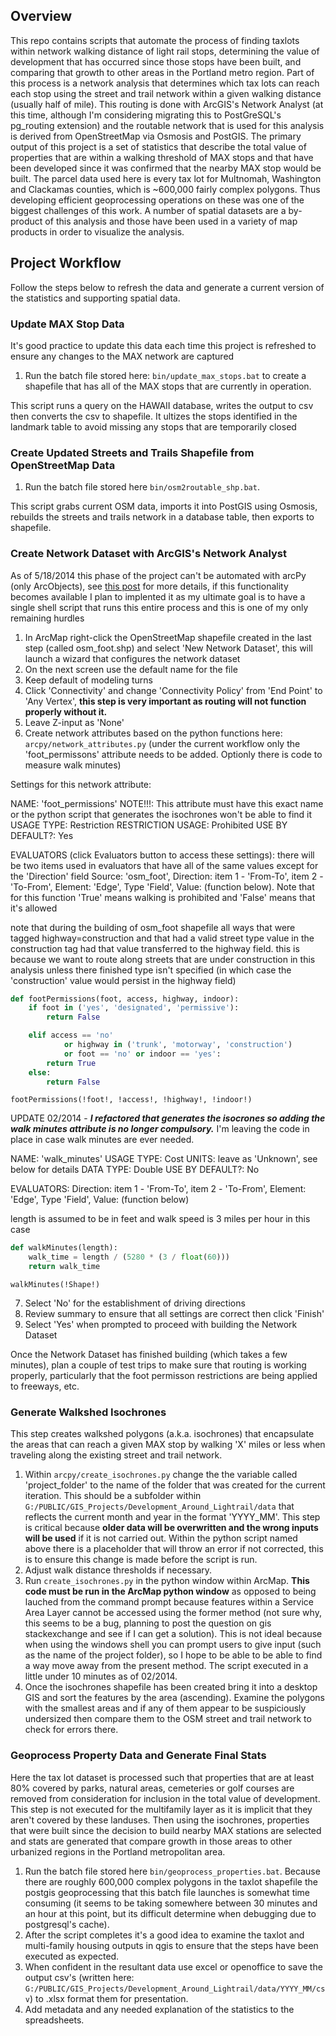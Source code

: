 ## Overview

This repo contains scripts that automate the process of finding taxlots within network walking distance of light rail stops, determining the value of development that has occurred since those stops have been built, and comparing that growth to other areas in the Portland metro region.  Part of this process is a network analysis that determines which tax lots can reach each stop using the street and trail network within a given walking distance (usually half of  mile).  This routing is done with ArcGIS's Network Analyst (at this time, although I'm considering migrating this to PostGreSQL's pg_routing extension) and the routable network that is used for this analysis is derived from OpenStreetMap via Osmosis and PostGIS.  The primary output of this project is a set of statistics that describe the total value of properties that are within a walking threshold of MAX stops and that have been developed since it was confirmed that the nearby MAX stop would be built.  The parcel data used here is every tax lot for Multnomah, Washington and Clackamas counties, which is ~600,000 fairly complex polygons.  Thus developing efficient geoprocessing operations on these was one of the biggest challenges of this work.  A number of spatial datasets are a by-product of this analysis and those have been used in a variety of map products in order to visualize the analysis.

## Project Workflow

Follow the steps below to refresh the data and generate a current version of the statistics and supporting spatial data.

### Update MAX Stop Data

It's good practice to update this data each time this project is refreshed to ensure any changes to the MAX network are captured

1. Run the batch file stored here: `bin/update_max_stops.bat` to create a shapefile that has all of the MAX stops that are currently in operation.

This script runs a query on the HAWAII database, writes the output to csv then converts the csv to shapefile.  It ultizes the stops identified in the landmark table to avoid missing any stops that are temporarily closed

### Create Updated Streets and Trails Shapefile from OpenStreetMap Data

1. Run the batch file stored here `bin/osm2routable_shp.bat`.

This script grabs current OSM data, imports it into PostGIS using Osmosis, rebuilds the streets and trails network in a database table, then exports to shapefile.

### Create Network Dataset with ArcGIS's Network Analyst

As of 5/18/2014 this phase of the project can't be automated with arcPy (only ArcObjects), see [this post](http://gis.stackexchange.com/questions/59971/how-to-create-network-dataset-for-network-assistant-using-arcpy) for more details, if this functionality becomes available I plan to implented it as my ultimate goal is to have a single shell script that runs this entire process and this is one of my only remaining hurdles

1. In ArcMap right-click the OpenStreetMap shapefile created in the last step (called osm_foot.shp) and select 'New Network Dataset', this will launch a wizard that configures the network dataset
2. On the next screen use the default name for the file
3. Keep default of modeling turns
4. Click 'Connectivity' and change 'Connectivity Policy' from 'End Point' to 'Any Vertex', **this step is very important as routing will not function properly without it.**
5. Leave Z-input as 'None'
6. Create network attributes based on the python functions here: `arcpy/network_attributes.py` (under the current workflow only the 'foot_permissons' attribute needs to be added.  Optionly there is code to measure walk minutes) 


Settings for this network attribute:

NAME: 'foot_permissions' NOTE!!!: This attribute must have this exact name or the python script
that generates the isochrones won't be able to find it
USAGE TYPE: Restriction
RESTRICTION USAGE: Prohibited
USE BY DEFAULT?: Yes

EVALUATORS (click Evaluators button to access these settings): there will be two items used in
evaluators that have all of the same values except for the 'Direction' field
Source: 'osm_foot', Direction: item 1 - 'From-To', item 2 - 'To-From', Element: 'Edge', Type 'Field',
Value: (function below).  Note that for this function 'True' means walking is prohibited and 'False'
means that it's allowed

note that during the building of osm_foot shapefile all ways that were tagged highway=construction
and that had a valid street type value in the construction tag had that value transferred to the
highway field.  this is because we want to route along streets that are under construction in this
analysis unless there finished type isn't specified (in which case the 'construction' value would
persist in the highway field)

```py
def footPermissions(foot, access, highway, indoor):
    if foot in ('yes', 'designated', 'permissive'):
        return False

    elif access == 'no'
            or highway in ('trunk', 'motorway', 'construction')
            or foot == 'no' or indoor == 'yes':
        return True
    else:
        return False
```

```
footPermissions(!foot!, !access!, !highway!, !indoor!)
```

UPDATE 02/2014 - ***I refactored that generates the isocrones so adding the walk minutes attribute is
no longer compulsory.***  I'm leaving the code in place in case walk minutes are ever needed.

NAME: 'walk_minutes'
USAGE TYPE: Cost
UNITS: leave as 'Unknown', see below for details
DATA TYPE: Double
USE BY DEFAULT?: No

EVALUATORS:
Direction: item 1 - 'From-To', item 2 - 'To-From', Element: 'Edge', Type 'Field', Value: (function below)

length is assumed to be in feet and walk speed is 3 miles per hour in this case

```py
def walkMinutes(length):
    walk_time = length / (5280 * (3 / float(60)))
    return walk_time
```

```
walkMinutes(!Shape!)
```


7. Select 'No' for the establishment of driving directions
8. Review summary to ensure that all settings are correct then click 'Finish'
9. Select 'Yes' when prompted to proceed with building the Network Dataset

Once the Network Dataset has finished building (which takes a few minutes), plan a couple of test trips to make sure that routing is working properly, particularly that the foot permisson restrictions are being applied to freeways, etc.

### Generate Walkshed Isochrones

This step creates walkshed polygons (a.k.a. isochrones) that encapsulate the areas that can reach a given MAX stop by walking 'X' miles or less when traveling along the existing street and trail network.

1. Within `arcpy/create_isochrones.py` change the the variable called 'project_folder' to the name of the folder that was created for the current iteration.  This should be a subfolder within `G:/PUBLIC/GIS_Projects/Development_Around_Lightrail/data` that reflects the current month and year in the format 'YYYY_MM'.  This step is critical because **older data will be overwritten and the wrong inputs will be used** if it is not carried out.  Within the python script named above there is a placeholder that will throw an error if not corrected, this is to ensure this change is made before the script is run.
2. Adjust walk distance thresholds if necessary.
3. Run `create_isochrones.py` in the python window within ArcMap.  **This code must be run in the ArcMap python window** as opposed to being lauched from the command prompt because features within a Service Area Layer cannot be accessed using the former method (not sure why, this seems to be a bug, planning to post the question on gis stackexchange and see if I can get a solution).  This is not ideal because when using the windows shell you can prompt users to give input (such as the name of the project folder), so I hope to be able to be able to find a way move away from the present method.  The script executed in a little under 10 minutes as of 02/2014.
4. Once the isochrones shapefile has been created bring it into a desktop GIS and sort the features by the area (ascending).  Examine the polygons with the smallest areas and if any of them appear to be suspiciously undersized then compare them to the OSM street and trail network to check for errors there.

### Geoprocess Property Data and Generate Final Stats

Here the tax lot dataset is processed such that properties that are at least 80% covered by parks, natural areas, cemeteries or golf courses are removed from consideration for inclusion in the total value of development.  This step is not executed for the multifamily layer as it is implicit that they aren't covered by these landuses.  Then using the isochrones, properties that were built since the decision to build nearby MAX stations are selected and stats are generated that compare growth in those areas to other urbanized regions in the Portland metropolitan area.

1. Run the batch file stored here `bin/geoprocess_properties.bat`.  Because there are roughly 600,000 complex polygons in the taxlot shapefile the postgis geoprocessing that this batch file launches is somewhat time consuming (it seems to be taking somewhere between 30 minutes and an hour at this point, but its difficult determine when debugging due to postgresql's cache).
2. After the script completes it's a good idea to examine the taxlot and multi-family housing outputs in qgis to ensure that the steps have been executed as expected.
3. When confident in the resultant data use excel or openoffice to save the output csv's (written here: `G:/PUBLIC/GIS_Projects/Development_Around_Lightrail/data/YYYY_MM/csv`) to .xlsx format them for presentation.
4. Add metadata and any needed explanation of the statistics to the spreadsheets.